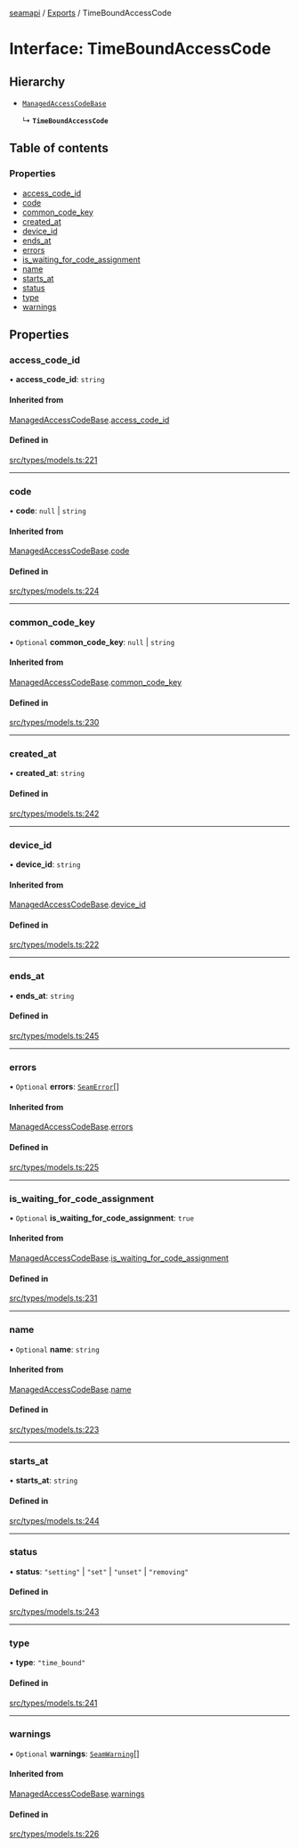 [seamapi](../README.md) / [Exports](../modules.md) / TimeBoundAccessCode

# Interface: TimeBoundAccessCode

## Hierarchy

- [`ManagedAccessCodeBase`](ManagedAccessCodeBase.md)

  ↳ **`TimeBoundAccessCode`**

## Table of contents

### Properties

- [access\_code\_id](TimeBoundAccessCode.md#access_code_id)
- [code](TimeBoundAccessCode.md#code)
- [common\_code\_key](TimeBoundAccessCode.md#common_code_key)
- [created\_at](TimeBoundAccessCode.md#created_at)
- [device\_id](TimeBoundAccessCode.md#device_id)
- [ends\_at](TimeBoundAccessCode.md#ends_at)
- [errors](TimeBoundAccessCode.md#errors)
- [is\_waiting\_for\_code\_assignment](TimeBoundAccessCode.md#is_waiting_for_code_assignment)
- [name](TimeBoundAccessCode.md#name)
- [starts\_at](TimeBoundAccessCode.md#starts_at)
- [status](TimeBoundAccessCode.md#status)
- [type](TimeBoundAccessCode.md#type)
- [warnings](TimeBoundAccessCode.md#warnings)

## Properties

### access\_code\_id

• **access\_code\_id**: `string`

#### Inherited from

[ManagedAccessCodeBase](ManagedAccessCodeBase.md).[access_code_id](ManagedAccessCodeBase.md#access_code_id)

#### Defined in

[src/types/models.ts:221](https://github.com/seamapi/javascript/blob/main/src/types/models.ts#L221)

___

### code

• **code**: ``null`` \| `string`

#### Inherited from

[ManagedAccessCodeBase](ManagedAccessCodeBase.md).[code](ManagedAccessCodeBase.md#code)

#### Defined in

[src/types/models.ts:224](https://github.com/seamapi/javascript/blob/main/src/types/models.ts#L224)

___

### common\_code\_key

• `Optional` **common\_code\_key**: ``null`` \| `string`

#### Inherited from

[ManagedAccessCodeBase](ManagedAccessCodeBase.md).[common_code_key](ManagedAccessCodeBase.md#common_code_key)

#### Defined in

[src/types/models.ts:230](https://github.com/seamapi/javascript/blob/main/src/types/models.ts#L230)

___

### created\_at

• **created\_at**: `string`

#### Defined in

[src/types/models.ts:242](https://github.com/seamapi/javascript/blob/main/src/types/models.ts#L242)

___

### device\_id

• **device\_id**: `string`

#### Inherited from

[ManagedAccessCodeBase](ManagedAccessCodeBase.md).[device_id](ManagedAccessCodeBase.md#device_id)

#### Defined in

[src/types/models.ts:222](https://github.com/seamapi/javascript/blob/main/src/types/models.ts#L222)

___

### ends\_at

• **ends\_at**: `string`

#### Defined in

[src/types/models.ts:245](https://github.com/seamapi/javascript/blob/main/src/types/models.ts#L245)

___

### errors

• `Optional` **errors**: [`SeamError`](SeamError.md)[]

#### Inherited from

[ManagedAccessCodeBase](ManagedAccessCodeBase.md).[errors](ManagedAccessCodeBase.md#errors)

#### Defined in

[src/types/models.ts:225](https://github.com/seamapi/javascript/blob/main/src/types/models.ts#L225)

___

### is\_waiting\_for\_code\_assignment

• `Optional` **is\_waiting\_for\_code\_assignment**: ``true``

#### Inherited from

[ManagedAccessCodeBase](ManagedAccessCodeBase.md).[is_waiting_for_code_assignment](ManagedAccessCodeBase.md#is_waiting_for_code_assignment)

#### Defined in

[src/types/models.ts:231](https://github.com/seamapi/javascript/blob/main/src/types/models.ts#L231)

___

### name

• `Optional` **name**: `string`

#### Inherited from

[ManagedAccessCodeBase](ManagedAccessCodeBase.md).[name](ManagedAccessCodeBase.md#name)

#### Defined in

[src/types/models.ts:223](https://github.com/seamapi/javascript/blob/main/src/types/models.ts#L223)

___

### starts\_at

• **starts\_at**: `string`

#### Defined in

[src/types/models.ts:244](https://github.com/seamapi/javascript/blob/main/src/types/models.ts#L244)

___

### status

• **status**: ``"setting"`` \| ``"set"`` \| ``"unset"`` \| ``"removing"``

#### Defined in

[src/types/models.ts:243](https://github.com/seamapi/javascript/blob/main/src/types/models.ts#L243)

___

### type

• **type**: ``"time_bound"``

#### Defined in

[src/types/models.ts:241](https://github.com/seamapi/javascript/blob/main/src/types/models.ts#L241)

___

### warnings

• `Optional` **warnings**: [`SeamWarning`](SeamWarning.md)[]

#### Inherited from

[ManagedAccessCodeBase](ManagedAccessCodeBase.md).[warnings](ManagedAccessCodeBase.md#warnings)

#### Defined in

[src/types/models.ts:226](https://github.com/seamapi/javascript/blob/main/src/types/models.ts#L226)

